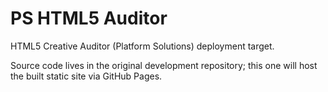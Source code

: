 # PS HTML5 Auditor

HTML5 Creative Auditor (Platform Solutions) deployment target.

Source code lives in the original development repository; this one will host the built static site via GitHub Pages.
